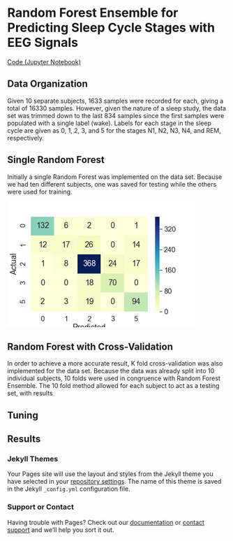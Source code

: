 # Random Forest Ensemble for Predicting Sleep Cycle Stages with EEG Signals
[Code (Jupyter Notebook)](https://github.com/fkarimzadeh6/CX4240_project/blob/Nihad-Ljubuncic/RandomForest.ipynb)
## Data Organization

Given 10 separate subjects, 1633 samples were recorded for each, giving a total of 16330 samples. However, given the nature of a sleep study, the data set was trimmed down to the last 834 samples since the first samples were populated with a single label (wake). Labels for each stage in the sleep cycle are given as 0, 1, 2, 3, and 5 for the stages N1, N2, N3, N4, and REM, respectively.

## Single Random Forest

Initially a single Random Forest was implemented on the data set. Because we had ten different subjects, one was saved for testing while the others were used for training. 


![image](https://github.com/fkarimzadeh6/CX4240_project/blob/Nihad-Ljubuncic/heatmap.png)
## Random Forest with Cross-Validation

In order to achieve a more accurate result, K fold cross-validation was also implemented for the data set. Because the data was already split into 10 individual subjects, 10 folds were used in congruence with Random Forest Ensemble. The 10 fold method allowed for each subject to act as a testing set, with results 

## Tuning


## Results

### Jekyll Themes

Your Pages site will use the layout and styles from the Jekyll theme you have selected in your [repository settings](https://github.com/fkarimzadeh6/CX4240_project/settings). The name of this theme is saved in the Jekyll `_config.yml` configuration file.

### Support or Contact

Having trouble with Pages? Check out our [documentation](https://help.github.com/categories/github-pages-basics/) or [contact support](https://github.com/contact) and we’ll help you sort it out.
